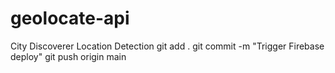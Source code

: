 # geolocate-api
City Discoverer Location Detection
git add .
git commit -m "Trigger Firebase deploy"
git push origin main
